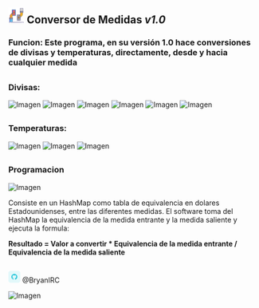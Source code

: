 ## ![Imagen](src/media/cambio.png) Conversor de Medidas **_v1.0_**

### Funcion: Este programa, en su versión 1.0 hace conversiones de divisas y temperaturas, directamente, desde y hacia cualquier medida

##

### Divisas:

![Imagen](https://img.shields.io/badge/Dolar_Estadounidense-greenyellow)
![Imagen](https://img.shields.io/badge/Peso_Colombiano-greenyellow)
![Imagen](https://img.shields.io/badge/Peso_Mexicano-greenyellow)
![Imagen](https://img.shields.io/badge/Euro-greenyellow)
![Imagen](https://img.shields.io/badge/Libra_Esterlina-greenyellow)
![Imagen](https://img.shields.io/badge/Franco_Suizo-greenyellow)

##

### Temperaturas:

![Imagen](https://img.shields.io/badge/Centigrados_o_grados_Celcius-salmon)
![Imagen](https://img.shields.io/badge/-Kelvin-salmon)
![Imagen](https://img.shields.io/badge/-Farenheit-salmon)

##

### Programacion

![Imagen](https://img.shields.io/badge/Lenguaje-Java-crimson)

<p>Consiste en un HashMap como tabla de equivalencia en dolares Estadounidenses, entre las diferentes medidas. El software toma del HashMap la equivalencia de la medida entrante y la medida saliente y ejecuta la formula:</p>
<p><b>Resultado = Valor a convertir * Equivalencia de la medida entrante / Equivalencia de la medida saliente</p></b>

##

![Imagen](src/media/github.png) @BryanIRC
<br>

![Imagen](https://img.shields.io/badge/STATUS-EN_DESAROLLO-orange)
